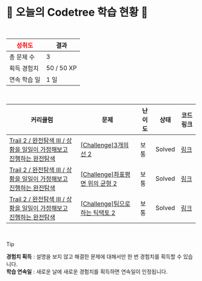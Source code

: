 # 🌲 오늘의 Codetree 학습 현황 🌲

<br />

| <span style="color:red;display:block;text-align:center;"> **성취도**</span> | 결과 |
|---|---|
| 총 문제 수 | 3 |
| 획득 경험치 | 50 / 50 XP |
| 연속 학습 일 | 1 일 |

<br />

|커리큘럼|문제|난이도|상태|코드 링크|
|---|---|---|---|---|
|[Trail 2 / 완전탐색 III / 상황을 일일이 가정해보고 진행하는 완전탐색](https://https://en.codetree.ai/trail-info/novice-mid/)|[[Challenge]3개의 선 2](https://https://en.codetree.ai/trails/complete/curated-cards/challenge-three-lines-2/)|보통|Solved|[링크](https://github.com/cyunchaeskku/CodeTree/blob/main/250109/3%EA%B0%9C%EC%9D%98%20%EC%84%A0%202/three-lines-2.py)|
|[Trail 2 / 완전탐색 III / 상황을 일일이 가정해보고 진행하는 완전탐색](https://https://en.codetree.ai/trail-info/novice-mid/)|[[Challenge]좌표평면 위의 균형 2](https://https://en.codetree.ai/trails/complete/curated-cards/challenge-balance-on-coordinate-plane-2/)|보통|Solved|[링크](https://github.com/cyunchaeskku/CodeTree/blob/main/250109/%EC%A2%8C%ED%91%9C%ED%8F%89%EB%A9%B4%20%EC%9C%84%EC%9D%98%20%EA%B7%A0%ED%98%95%202/balance-on-coordinate-plane-2.py)|
|[Trail 2 / 완전탐색 III / 상황을 일일이 가정해보고 진행하는 완전탐색](https://https://en.codetree.ai/trail-info/novice-mid/)|[[Challenge]팀으로 하는 틱택토 2](https://https://en.codetree.ai/trails/complete/curated-cards/challenge-tic-tac-to-as-a-team-2/)|보통|Solved|[링크](https://github.com/cyunchaeskku/CodeTree/blob/main/250109/%ED%8C%80%EC%9C%BC%EB%A1%9C%20%ED%95%98%EB%8A%94%20%ED%8B%B1%ED%83%9D%ED%86%A0%202/tic-tac-to-as-a-team-2.py)|


<br />

> [!TIP]
> **경험치 획득** : 설명을 보지 않고 해결한 문제에 대해서만 한 번 경험치를 획득할 수 있습니다.  
> **학습 연속일** : 새로운 날에 새로운 경험치를 획득하면 연속일이 인정됩니다.

